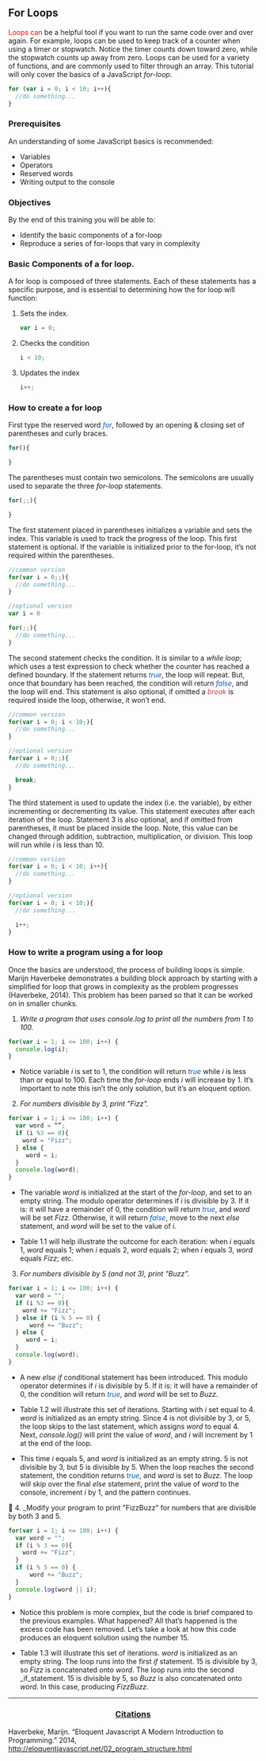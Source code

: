 <style>
  .hi{
    color:red;
  }
</style>

## For Loops
<span class="hi">Loops can</span> be a helpful tool if you want to run the same code over and over again. For example, loops can be used to keep track of a counter when using a timer or stopwatch. Notice the timer counts down toward zero, while the stopwatch counts up away from zero. Loops can be used for a variety of functions, and are commonly used to filter through an array. This tutorial will only cover the basics of a JavaScript _for-loop_.
```JavaScript
for (var i = 0; i < 10; i++){
  //do something...
}
```

### Prerequisites
An understanding of some JavaScript basics is recommended:
* Variables
* Operators
* Reserved words
* Writing output to the console


### Objectives
By the end of this training you will be able to:
* Identify the basic components of a for-loop
* Reproduce a series of for-loops that vary in complexity


### Basic Components of a for loop.
A for loop is composed of three statements. Each of these statements has a specific purpose, and is essential to determining how the for loop will function:

1. Sets the index.
    ```JavaScript
    var i = 0;
    ```
2. Checks the condition
    ```JavaScript
    i < 10;
    ```
3. Updates the index
    ```JavaScript
    i++;
    ```

### How to create a for loop
First type the reserved word _<span style="color:#005cc5">for</span>_, followed by an opening & closing set of parentheses and curly braces.
```JavaScript
for(){

}
```
The parentheses must contain two semicolons. The semicolons are usually used to separate the three _for-loop_ statements.
```JavaScript
for(;;){

}
```

The first statement placed in parentheses initializes a variable and sets the index. This variable is used to track the progress of the loop. This first statement is optional. If the variable is initialized prior to the for-loop, it’s not required within the parentheses.

```JavaScript
//common version
for(var i = 0;;){
  //do something...
}
```

```JavaScript
//optional version
var i = 0

for(;;){
  //do something...
}
```

The second statement checks the condition. It is similar to a _while loop_; which uses a test expression to check whether the counter has reached a defined boundary. If the statement returns _<span style="color:#005cc5">true</span>_, the loop will repeat. But, once that boundary has been reached, the condition will return _<span style="color:#005cc5">false</span>_, and the loop will end. This statement is also optional, if omitted a _<span style="color:#d73a49">break</span>_ is required inside the loop, otherwise, it won’t end.
```JavaScript
//common version
for(var i = 0; i < 10;){
  //do something...
}
```

```JavaScript
//optional version
for(var i = 0;;){
  //do something...

  break;
}
```

The third statement is used to update the index (i.e. the variable), by either incrementing or decrementing its value. This statement executes after each iteration of the loop. Statement 3 is also optional, and if omitted from parentheses, it must be placed inside the loop. Note, this value can be changed through addition, subtraction, multiplication, or division. This loop will run while _i_ is less than 10.
```JavaScript
//common version
for(var i = 0; i < 10; i++){
  //do something...
}
```

```JavaScript
//optional version
for(var i = 0; i < 10;){
  //do something...

  i++;
}
```

### How to write a program using a for loop
Once the basics are understood, the process of building loops is simple. Marijn Haverbeke demonstrates a building block approach by starting with a simplified for loop that grows in complexity as the problem progresses (Haverbeke, 2014). This problem has been parsed so that it can be worked on in smaller chunks.

1. _Write a program that uses console.log to print all the numbers from 1 to 100._
  ```JavaScript
  for(var i = 1; i <= 100; i++) {
  	console.log(i);
  }
  ```

  * Notice variable _i_ is set to 1, the condition will return _<span style="color:#005cc5">true</span>_ while _i_ is less than or equal to 100. Each time the _for-loop_ ends _i_ will increase by 1. It’s important to note this isn’t the only solution, but it’s an eloquent option.

2. _For numbers divisible by 3, print "Fizz"._

  ```JavaScript
  for(var i = 1; i <= 100; i++) {
  	var word = “”;
  	if (i %3 == 0){
      word = "Fizz";
    } else {
       word = i;
    }
    console.log(word);
  }
  ```

  * The variable _word_ is initialized at the start of the _for-loop_, and set to an empty string. The modulo operator determines if _i_ is divisible by 3. If it is: it will have a remainder of 0, the condition will return _<span style="color:#005cc5">true</span>_, and _word_ will be set _Fizz_. Otherwise, it will return _<span style="color:#005cc5">false</span>_, move to the next _else_ statement, and _word_ will be set to the value of _i_.

  * Table 1.1 will help illustrate the outcome for each iteration: when _i_ equals 1, _word_ equals 1; when _i_ equals 2, _word_ equals 2; when _i_ equals 3, _word_ equals _Fizz_; etc.
<!-- Table 1.1 console log table for values 1 through 3 -->

3. _For numbers divisible by 5 (and not 3), print "Buzz"._

  ```JavaScript
  for(var i = 1; i <= 100; i++) {
  	var word = "";
  	if (i %3 == 0){
      word += "Fizz";
    } else if (i % 5 == 0) {
  		word += "Buzz";
  	} else {
       word = i;
    }
    console.log(word);
  }
  ```

  * A new _else if_ conditional statement has been introduced. This modulo operator determines if _i_ is divisible by 5. If it is: it will have a remainder of 0, the condition will return _<span style="color:#005cc5">true</span>_, and _word_ will be set to _Buzz_.

  * Table 1.2 will illustrate this set of iterations. Starting with _i_ set equal to 4. _word_ is initialized as an empty string. Since 4 is not divisible by 3, or 5, the loop skips to the last statement, which assigns _word_ to equal 4. Next, _console.log()_ will print the value of _word_, and _i_ will increment by 1 at the end of the loop.

  * This time _i_ equals 5, and _word_ is initialized as an empty string. 5 is not divisible by 3, but 5 is divisible by 5. When the loop reaches the second statement, the condition returns _<span style="color:#005cc5">true</span>_, and _word_ is set to _Buzz_.  The loop will skip over the final _else_ statement, print the value of _word_ to the console, increment _i_ by 1, and the pattern continues.

<!-- Table 1.2 console log table show 1 through three but explain starting at value 4 and go to 5-->

4. _Modify your program to print "FizzBuzz" for numbers that are divisible by both 3 and 5.
  ```JavaScript
  for(var i = 1; i <= 100; i++) {
  	var word = "";
  	if (i % 3 == 0){
      word += "Fizz";
    }
  	if (i % 5 == 0) {
  		word += "Buzz";
  	}
    console.log(word || i);
  }
  ```

  * Notice this problem is more complex, but the code is brief compared to the previous examples. What happened? All that’s happened is the excess code has been removed. Let’s take a look at how this code produces an eloquent solution using the number 15.

  * Table 1.3 will illustrate this set of iterations. _word_ is initialized as an empty string. The loop runs into the first _if_ statement. 15 is divisible by 3, so _Fizz_ is concatenated onto _word_. The loop runs into the second _if_statement. 15 is divisible by 5, so _Buzz_ is also concatenated onto _word_. In this case, producing _FizzBuzz_.

<!--Table 1.3 console log table skip to the value 15-->


****
<h3>
<div style="text-align:center; text-decoration:underline">Citations</div>
</h3>

Haverbeke, Marijn. “Eloquent Javascript A Modern Introduction to Programming.” 2014, <a style="color:#0D6EE4" href="http://eloquentjavascript.net/02_program_structure.html">http://eloquentjavascript.net/02_program_structure.html</a>
